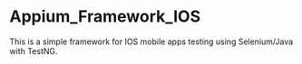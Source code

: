 # Appium_Framework_IOS
This is a simple framework for IOS mobile apps testing using Selenium/Java with TestNG.
